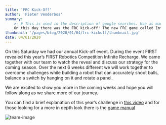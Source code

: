 ```yaml
---
title: 'FRC Kick-Off'
author: 'Pieter Venderbos'
summary:
    >- # This is used in the description of google searches. Use as many keywords as possible.
    On this day there was the FRC kick-off! The new FRC game called Infinite Recharge was revealed!
thumbnail: '/pages/blog/2020/01/04/frc-kickoff/thumbnail.jpg'
date: 04/01/2020
---
```


On this Saturday we had our annual Kick-off event. During the event FIRST revealed this year’s FIRST
Robotics Competition Infinite Recharge. We came together with our team to watch the reveal and
discuss our strategy for the coming season. Over the next 6 weeks different we will work together to
overcome challenges while building a robot that can accurately shoot balls, balance a switch by
hanging on it and rotate a panel.

We are excited to show you more in the coming weeks and hope you will follow along as we share
more of our journey.

You can find a brief explanation of this year’s challenge in [this video][game-video] and for those looking for a
more in depth look there is the [game manual][game-manual]

![team-image]

[team-image]: /pages/blog/2020/01/04/frc-kickoff/photo1.jpg
[game-manual]: https://firstfrc.blob.core.windows.net/frc2020/Manual/2020FRCGameSeasonManual.pdf
[game-video]: https://www.youtube.com/watch?v=gmiYWTmFRVE&amp=&feature=emb_title
